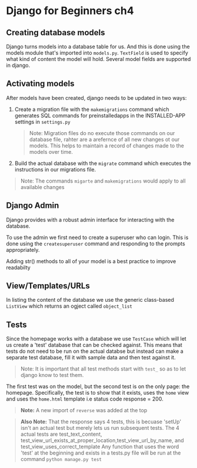 # Django for Beginners ch4

## Creating database models

Django turns models into a database table for us. And this is done using the models module that's imported into `models.py`. `TextField` is used to specify what kind of content the model will hold. Several model fields are supported in django.

## Activating models

After models have been created, django needs to be updated in two ways:

1. Create a migration file with the `makemigrations` command which generates SQL commands for preinstalledapps in the INSTALLED-APP settings in `settings.py`
   > Note: Migration files do no execute those commands on our database file, rahter are a arefernce of all new changes ot our models. This helps to maintain a record of changes made to the models over time.
2. Build the actual database with the `migrate` command which executes the instructions in our migrations file.

> Note: The commands `migarte` and `makemigrations` would apply to all available changes

## Django Admin

Django provides with a robust admin interface for interacting with the database.

To use the admin we first need to create a superuser who can login. This is done using the `createsuperuser` command and responding to the prompts appropriately.

Adding str() methods to all of your model is a best practice to improve readabilty

## View/Templates/URLs

In listing the content of the database we use the generic class-based `ListView` which returns an ogject called `object_list`

## Tests

Since the homepage works with a database we use `TestCase` which will let us create a 'test' database that can be checked against. This means that tests do not need to be run on the actual databse but instead can make a separate test database, fill it with sample data and then test against it.

> Note: It is important that all test methods start with `test_` so as to let django know to test them.

The first test was on the model, but the second test is on the only page: the homepage. Specifically, the test is to show that it exists, uses the `home` view and uses the `home.html` template i.e status code response = 200.

> **Note:** A new import of `reverse` was added at the top

> **Also Note:** That the response says 4 tests, this is becuase 'setUp' isn't an actual test but merely lets us run subsequent tests. The 4 actual tests are test_text_content, test_view_url_exists_at_proper_location,test_view_url_by_name, and test_view_uses_correct_template
> Any function that uses the word 'test' at the beginning and exists in a tests.py file will be run at the command `python manage.py test`
